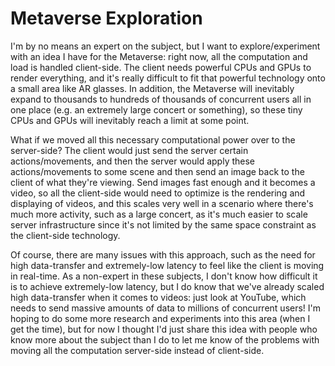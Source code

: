 # Metaverse Exploration

I'm by no means an expert on the subject, but I want to explore/experiment with an idea I have for the Metaverse: right now, all the computation and load is handled client-side. The client needs powerful CPUs and GPUs to render everything, and it's really difficult to fit that powerful technology onto a small area like AR glasses. In addition, the Metaverse will inevitably expand to thousands to hundreds of thousands of concurrent users all in one place (e.g. an extremely large concert or something), so these tiny CPUs and GPUs will inevitably reach a limit at some point.

What if we moved all this necessary computational power over to the server-side? The client would just send the server certain actions/movements, and then the server would apply these actions/movements to some scene and then send an image back to the client of what they're viewing. Send images fast enough and it becomes a video, so all the client-side would need to optimize is the rendering and displaying of videos, and this scales very well in a scenario where there's much more activity, such as a large concert, as it's much easier to scale server infrastructure since it's not limited by the same space constraint as the client-side technology.

Of course, there are many issues with this approach, such as the need for high data-transfer and extremely-low latency to feel like the client is moving in real-time. As a non-expert in these subjects, I don't know how difficult it is to achieve extremely-low latency, but I do know that we've already scaled high data-transfer when it comes to videos: just look at YouTube, which needs to send massive amounts of data to millions of concurrent users! I'm hoping to do some more research and experiments into this area (when I get the time), but for now I thought I'd just share this idea with people who know more about the subject than I do to let me know of the problems with moving all the computation server-side instead of client-side.

